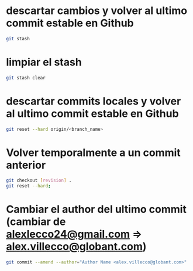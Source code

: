 # descartar cambios y volver al ultimo commit estable en Github
``` bash
git stash
``` 

# limpiar el stash
``` bash
git stash clear
``` 

# descartar commits locales y volver al ultimo commit estable en Github
``` bash
git reset --hard origin/<branch_name>
``` 

# Volver temporalmente a un commit anterior
``` bash
git checkout [revision] .
git reset --hard;
``` 

# Cambiar el author del ultimo commit (cambiar de alexlecco24@gmail.com => alex.villecco@globant.com)
``` bash
git commit --amend --author="Author Name <alex.villecco@globant.com>"
``` 
